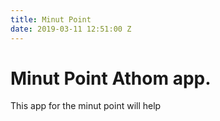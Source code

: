 ```yaml
---
title: Minut Point
date: 2019-03-11 12:51:00 Z
---
```


# Minut Point Athom app.

This app for the minut point will help